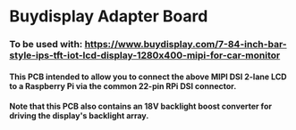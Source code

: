 # Buydisplay Adapter Board
### To be used with: https://www.buydisplay.com/7-84-inch-bar-style-ips-tft-iot-lcd-display-1280x400-mipi-for-car-monitor

#### This PCB intended to allow you to connect the above MIPI DSI 2-lane LCD to a Raspberry Pi via the common 22-pin RPi DSI connector. 
#### Note that this PCB also contains an 18V backlight boost converter for driving the display's backlight array.